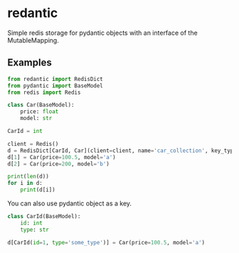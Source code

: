 # redantic

Simple redis storage for pydantic objects with an interface of the MutableMapping.

## Examples

```python
from redantic import RedisDict
from pydantic import BaseModel
from redis import Redis

class Car(BaseModel):
    price: float
    model: str

CarId = int

client = Redis()
d = RedisDict[CarId, Car](client=client, name='car_collection', key_type=CarId, value_type=Car)
d[1] = Car(price=100.5, model='a')
d[2] = Car(price=200, model='b')

print(len(d))
for i in d:
    print(d[i])
```

You can also use pydantic object as a key.

```python
class CarId(BaseModel):
    id: int
    type: str

d[CarId(id=1, type='some_type')] = Car(price=100.5, model='a')
```